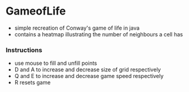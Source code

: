 # GameofLife

* simple recreation of Conway's game of life in java
* contains a heatmap illustrating the number of neighbours a cell has

### Instructions

* use mouse to fill and unfill points
* D and A to increase and decrease size of grid respectively
* Q and E to increase and decrease game speed respectively
* R resets game
